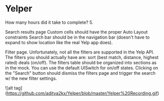 Yelper
======

How many hours did it take to complete?
5. 

Search results page
Custom cells should have the proper Auto Layout constraints
Search bar should be in the navigation bar (doesn't have to expand to show location like the real Yelp app does).


Filter page. Unfortunately, not all the filters are supported in the Yelp API.
The filters you should actually have are: sort (best match, distance, highest rated) deals (on/off).
The filters table should be organized into sections as in the mock.
You can use the default UISwitch for on/off states.
Clicking on the "Search" button should dismiss the filters page and trigger the search w/ the new filter settings.


![alt tag] (https://github.com/aditya2kx/Yelper/blob/master/Yelper%20Recording.gif) 
